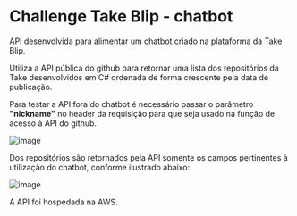 # Challenge Take Blip - chatbot

API desenvolvida para alimentar um chatbot criado na plataforma da Take Blip.

Utiliza a API pública do github para retornar uma lista dos repositórios 
da Take desenvolvidos em C# ordenada de forma crescente pela data de publicação.

Para testar a API fora do chatbot é necessário passar o parâmetro **"nickname"** no header
da requisição para que seja usado na função de acesso à API do github.

![image](https://user-images.githubusercontent.com/33614882/156867309-b5a54bd5-8817-4fa3-a21e-40ef2f026e82.png)

Dos repositórios são retornados pela API somente os campos pertinentes à utilização do chatbot, conforme ilustrado abaixo:

![image](https://user-images.githubusercontent.com/33614882/156867450-8214e3fb-1267-423a-8e8b-bb0cba2c500d.png)

A API foi hospedada na AWS.
